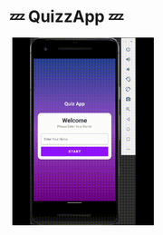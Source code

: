 # :zzz: QuizzApp :zzz:
 <div>
 <tr>
    <td >
      <img src="https://github.com/123Sumeyra/QuizzApp/blob/main/QuizApp/demo/demo.gif" width="250" hspace="5"/>
    </td>
 </tr>
 </div>
